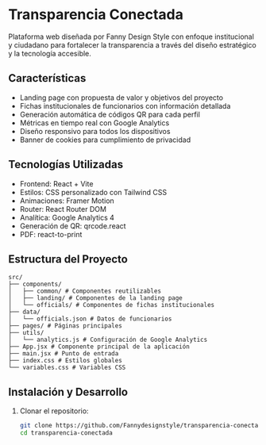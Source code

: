# Transparencia Conectada

Plataforma web diseñada por Fanny Design Style con enfoque institucional y ciudadano para fortalecer la transparencia a través del diseño estratégico y la tecnología accesible.

## Características

- Landing page con propuesta de valor y objetivos del proyecto
- Fichas institucionales de funcionarios con información detallada
- Generación automática de códigos QR para cada perfil
- Métricas en tiempo real con Google Analytics
- Diseño responsivo para todos los dispositivos
- Banner de cookies para cumplimiento de privacidad

## Tecnologías Utilizadas

- Frontend: React + Vite
- Estilos: CSS personalizado con Tailwind CSS
- Animaciones: Framer Motion
- Router: React Router DOM
- Analítica: Google Analytics 4
- Generación de QR: qrcode.react
- PDF: react-to-print

## Estructura del Proyecto

```
src/
├── components/
│   ├── common/ # Componentes reutilizables
│   ├── landing/ # Componentes de la landing page
│   └── officials/ # Componentes de fichas institucionales
├── data/
│   └── officials.json # Datos de funcionarios
├── pages/ # Páginas principales
├── utils/
│   └── analytics.js # Configuración de Google Analytics
├── App.jsx # Componente principal de la aplicación
├── main.jsx # Punto de entrada
├── index.css # Estilos globales
└── variables.css # Variables CSS
```


## Instalación y Desarrollo

1. Clonar el repositorio:
   ```bash
   git clone https://github.com/Fannydesignstyle/transparencia-conectada.git
   cd transparencia-conectada